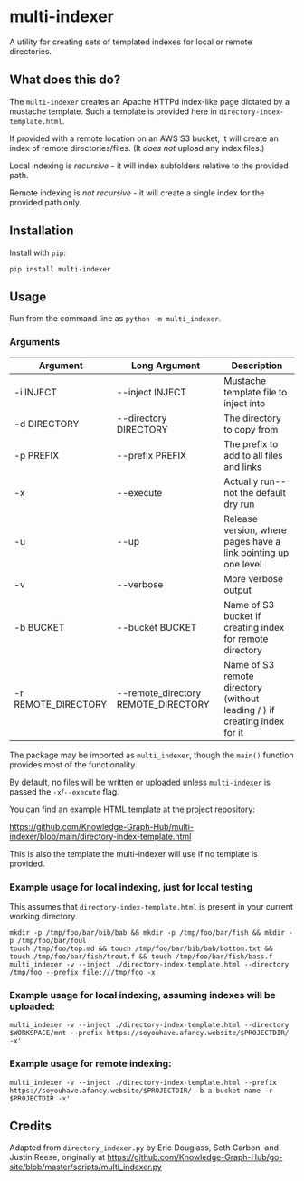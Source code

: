 # multi-indexer
A utility for creating sets of templated indexes for local or remote directories.

## What does this do? 

The `multi-indexer` creates an Apache HTTPd index-like page dictated by a mustache template. Such a template is provided here in `directory-index-template.html`.

If provided with a remote location on an AWS S3 bucket, it will create an index of remote directories/files.
(It *does not* upload any index files.)

Local indexing is *recursive* - it will index subfolders relative to the provided path.

Remote indexing is *not recursive* - it will create a single index for the provided path only.

## Installation

Install with `pip`:

`pip install multi-indexer`

## Usage

Run from the command line as `python -m multi_indexer`.

### Arguments

| Argument            | Long Argument                             | Description                                                               |
|---------------------|-------------------------------------------|---------------------------------------------------------------------------|
| -i INJECT           | --inject INJECT                           | Mustache template file to inject into                                     |
| -d DIRECTORY        | --directory DIRECTORY                     | The directory to copy from                                                |
| -p PREFIX           | --prefix PREFIX                           | The prefix to add to all files and links                                  |
| -x                  | --execute                                 | Actually run--not the default dry run                                     |
| -u                  | --up                                      | Release version, where pages have a link pointing up one level            |
| -v                  | --verbose                                 | More verbose output                                                       |
| -b BUCKET           | --bucket BUCKET                           | Name of S3 bucket if creating index for remote directory                  |
| -r REMOTE_DIRECTORY | --remote_directory REMOTE_DIRECTORY       | Name of S3 remote directory (without leading / ) if creating index for it |

The package may be imported as `multi_indexer`, though the `main()` function provides most of the functionality.

By default, no files will be written or uploaded unless `multi-indexer` is passed the `-x`/`--execute` flag.

You can find an example HTML template at the project repository:

https://github.com/Knowledge-Graph-Hub/multi-indexer/blob/main/directory-index-template.html

This is also the template the multi-indexer will use if no template is provided.

### Example usage for local indexing, just for local testing

This assumes that `directory-index-template.html` is present in your current working directory.

```
mkdir -p /tmp/foo/bar/bib/bab && mkdir -p /tmp/foo/bar/fish && mkdir -p /tmp/foo/bar/foul
touch /tmp/foo/top.md && touch /tmp/foo/bar/bib/bab/bottom.txt && touch /tmp/foo/bar/fish/trout.f && touch /tmp/foo/bar/fish/bass.f
multi_indexer -v --inject ./directory-index-template.html --directory /tmp/foo --prefix file:///tmp/foo -x
```

### Example usage for local indexing, assuming indexes will be uploaded:
```
multi_indexer -v --inject ./directory-index-template.html --directory $WORKSPACE/mnt --prefix https://soyouhave.afancy.website/$PROJECTDIR/ -x'
```

### Example usage for remote indexing:
```
multi_indexer -v --inject ./directory-index-template.html --prefix https://soyouhave.afancy.website/$PROJECTDIR/ -b a-bucket-name -r $PROJECTDIR -x'
```

## Credits

Adapted from `directory_indexer.py` by Eric Douglass, Seth Carbon, and Justin Reese, originally at
https://github.com/Knowledge-Graph-Hub/go-site/blob/master/scripts/multi_indexer.py
